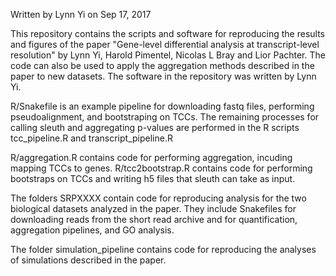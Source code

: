 Written by Lynn Yi on Sep 17, 2017

This repository contains the scripts and software for reproducing the results and figures of the paper "Gene-level differential analysis at transcript-level resolution" by Lynn Yi, Harold Pimentel, Nicolas L Bray and Lior Pachter. The code can also be used to apply the aggregation methods described in the paper to new datasets. The software in the repository was written by Lynn Yi. 

R/Snakefile is an example pipeline for downloading fastq files, performing pseudoalignment, and bootstraping on TCCs. The remaining processes for calling sleuth and aggregating p-values are performed in the R scripts tcc_pipeline.R and transcript_pipeline.R

R/aggregation.R contains code for performing aggregation, incuding mapping TCCs to genes. R/tcc2bootstrap.R contains code for performing bootstraps on TCCs and writing h5 files that sleuth can take as input.

The folders SRPXXXX contain code for reproducing analysis for the two biological datasets analyzed in the paper. They include Snakefiles for downloading reads from the short read archive and for quantification, aggregation pipelines, and GO analysis.

The folder simulation_pipeline contains code for reproducing the analyses of simulations described in the paper.